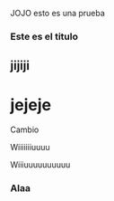 JOJO esto es una prueba

### Este es el titulo

## jijiji

# jejeje

Cambio

Wiiiiiiiuuuu

Wiiiuuuuuuuuuu

### Alaa